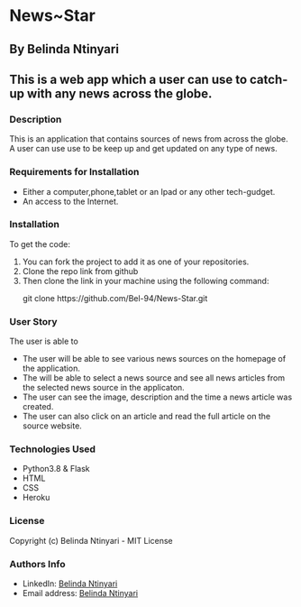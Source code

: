 <h1>News~Star</h1>

<h2>By Belinda Ntinyari<h2>

<p>This is a web app which a user can use to catch-up with any news across the globe.</p>

<h3>Description </h3>
<p>This is an application that contains sources of news from across the globe. A user can use use to be keep up and get updated on any type of news.</p>

<h3>Requirements for Installation</h3>
<ul>
    <li>
    Either a computer,phone,tablet or an Ipad or any other tech-gudget. </li>
    <li>An access to the Internet.</li>
</ul>

<h3>Installation</h3>
To get the code:
<ol>
    <li>You can fork the project to add it as one of your repositories.
    <li>Clone the repo link from github</li>
    <li>Then clone the link in your machine using the following command: 
    <p>git clone https://github.com/Bel-94/News-Star.git </p>
    </li>
</ol>

<h3>User Story</h3>
<p>The user is able to</p>

<ul>
    <li>The user will be able to see various news sources on the homepage of the application.</li>
    <li>The will be able to select a news source and see all news articles from the selected news source in the applicaton.</li>
    <li>The user can see the image, description and the time a news article was created. </li>
    <li>The user can also click on an article and read the full article on the source website. </li>
</ul>

<h3>Technologies Used</h3>
<ul>
    <li>Python3.8 & Flask</li>
    <li>HTML</li>
    <li>CSS</li>
    <li>Heroku</li>
</ul>

<h3>License</h3>
<p>Copyright (c) Belinda Ntinyari - MIT License</p>

<h3>Authors Info</h3>
<ul>
    <li>LinkedIn: <a href="https://www.linkedin.com/in/belinda-ntinyari-3843a81b5/">Belinda Ntinyari</a>
    <li>Email address: <a href="ntinyaribelinda@gmail.com">Belinda Ntinyari</a>
</ul>


